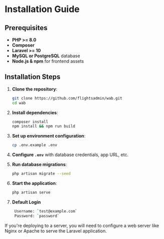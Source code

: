 # Installation Guide

## Prerequisites
- **PHP >= 8.0**
- **Composer**
- **Laravel >= 10**
- **MySQL or PostgreSQL** database
- **Node.js & npm** for frontend assets

## Installation Steps

1. **Clone the repository**:
    ```bash
    git clone https://github.com/flightsadmin/wab.git
    cd wab
    ```

2. **Install dependencies**:
    ```bash
    composer install
    npm install && npm run build
    ```

3. **Set up environment configuration**:
    ```bash
    cp .env.example .env
    ```

4. **Configure `.env`** with database credentials, app URL, etc.

5. **Run database migrations**:
    ```bash
    php artisan migrate --seed
    ```

6. **Start the application**:
    ```bash
    php artisan serve
    ```

7. **Default Login**
   ```bash
    Username: `test@example.com`
    Password: `password`
   ```

If you're deploying to a server, you will need to configure a web server like Nginx or Apache to serve the Laravel application.
